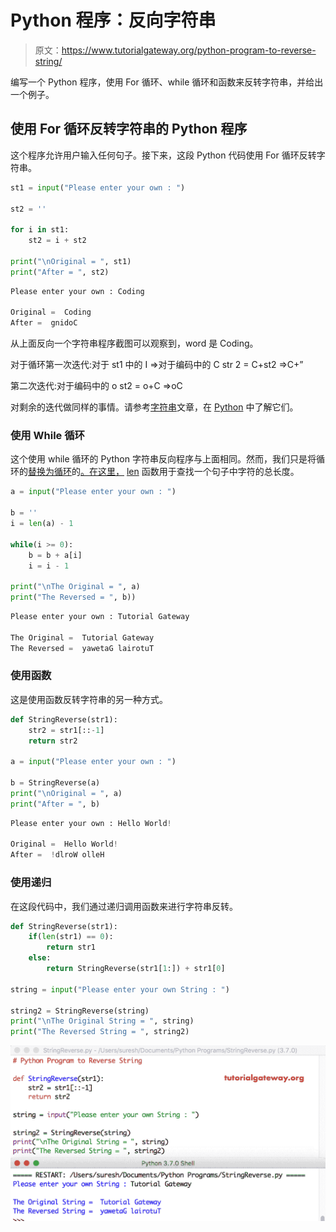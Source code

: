 # Python 程序：反向字符串

> 原文：<https://www.tutorialgateway.org/python-program-to-reverse-string/>

编写一个 Python 程序，使用 For 循环、while 循环和函数来反转字符串，并给出一个例子。

## 使用 For 循环反转字符串的 Python 程序

这个程序允许用户输入任何句子。接下来，这段 Python 代码使用 For 循环反转字符串。

```py
st1 = input("Please enter your own : ")

st2 = ''

for i in st1:
    st2 = i + st2

print("\nOriginal = ", st1)
print("After = ", st2)
```

```py
Please enter your own : Coding

Original =  Coding
After =  gnidoC
```

从上面反向一个字符串程序截图可以观察到，word 是 Coding。

对于循环第一次迭代:对于 st1 中的 I
=>对于编码中的 C
str 2 = C+st2 =>C+”

第二次迭代:对于编码中的 o
st2 = o+C =>oC

对剩余的迭代做同样的事情。请参考[字符串](https://www.tutorialgateway.org/python-string/)文章，在 [Python](https://www.tutorialgateway.org/python-tutorial/) 中了解它们。

### 使用 While 循环

这个使用 while 循环的 Python 字符串反向程序与上面相同。然而，我们只是将循环的[替换为循环](https://www.tutorialgateway.org/python-for-loop/)的[。在这里，](https://www.tutorialgateway.org/python-while-loop/) [len](https://www.tutorialgateway.org/python-program-to-find-a-string-length/) 函数用于查找一个句子中字符的总长度。

```py
a = input("Please enter your own : ")

b = ''
i = len(a) - 1

while(i >= 0):
    b = b + a[i]
    i = i - 1

print("\nThe Original = ", a)
print("The Reversed = ", b))
```

```py
Please enter your own : Tutorial Gateway

The Original =  Tutorial Gateway
The Reversed =  yawetaG lairotuT
```

### 使用函数

这是使用函数反转字符串的另一种方式。

```py
def StringReverse(str1):
    str2 = str1[::-1]
    return str2

a = input("Please enter your own : ")

b = StringReverse(a)
print("\nOriginal = ", a)
print("After = ", b)
```

```py
Please enter your own : Hello World!

Original =  Hello World!
After =  !dlroW olleH
```

### 使用递归

在这段代码中，我们通过递归调用函数来进行字符串反转。

```py
def StringReverse(str1):
    if(len(str1) == 0):
        return str1
    else:
        return StringReverse(str1[1:]) + str1[0]

string = input("Please enter your own String : ")

string2 = StringReverse(string)
print("\nThe Original String = ", string)
print("The Reversed String = ", string2)
```

![Python Program to Reverse String 4](img/45fd151e36eda09188fe6e8d9e716ac5.png)